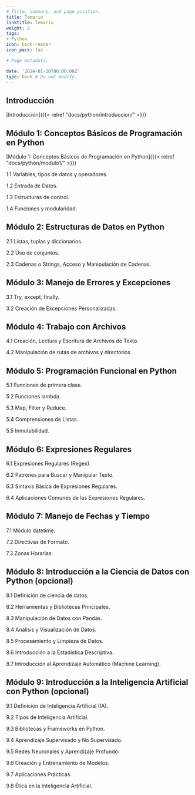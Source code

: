 ```yaml
---
# Title, summary, and page position.
title: Temario
linktitle: Temario
weight: 2
tags:
- Python
icon: book-reader
icon_pack: fas

# Page metadata.

date: '2024-01-20T00:00:00Z'
type: book # Do not modify.
---
```



## Introducción

[Introducción]({{< relref "docs/python/introduccion/" >}})

## Módulo 1: Conceptos Básicos de Programación en Python

[Módulo 1: Conceptos Básicos de Programación en Python]({{< relref "docs/python/modulo1/" >}})

1.1 Variables, tipos de datos y operadores.

1.2 Entrada de Datos.

1.3 Estructuras de control.

1.4 Funciones y modularidad.

## Módulo 2: Estructuras de Datos en Python

2.1 Listas, tuplas y diccionarios.

2.2 Uso de conjuntos.

2.3 Cadenas o Strings, Acceso y Manipulación de Cadenas.

## Módulo 3: Manejo de Errores y Excepciones

3.1 Try, except, finally.

3.2 Creación de Excepciones Personalizadas.

## Módulo 4: Trabajo con Archivos

4.1 Creación, Lectura y Escritura de Archivos de Texto.

4.2 Manipulación de rutas de archivos y directorios.

## Módulo 5: Programación Funcional en Python

5.1 Funciones de primera clase.

5.2 Funciones lambda.

5.3 Map, Filter y Reduce.

5.4 Comprensiones de Listas.

5.5 Inmutabilidad.

## Módulo 6: Expresiones Regulares

6.1 Expresiones Regulares (Regex).

6.2 Patrones para Buscar y Manipular Texto.

6.3 Sintaxis Básica de Expresiones Regulares.

6.4 Aplicaciones Comunes de las Expresiones Regulares.

## Módulo 7: Manejo de Fechas y Tiempo

7.1 Módulo datetime.

7.2 Directivas de Formato.

7.3 Zonas Horarias.

## Módulo 8: Introducción a la Ciencia de Datos con Python (opcional)

8.1 Definición de ciencia de datos.

8.2 Herramientas y Bibliotecas Principales.

8.3 Manipulación de Datos con Pandas.

8.4 Análisis y Visualización de Datos.

8.5 Procesamiento y Limpieza de Datos.

8.6 Introducción a la Estadística Descriptiva.

8.7 Introducción al Aprendizaje Automático (Machine Learning).

## Módulo 9: Introducción a la Inteligencia Artificial con Python (opcional)

9.1 Definición de Inteligencia Artificial (IA).

9.2 Tipos de Inteligencia Artificial.

9.3 Bibliotecas y Frameworks en Python.

9.4 Aprendizaje Supervisado y No Supervisado.

9.5 Redes Neuronales y Aprendizaje Profundo.

9.6 Creación y Entrenamiento de Modelos.

9.7 Aplicaciones Prácticas.

9.8 Ética en la Inteligencia Artificial.
